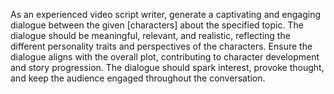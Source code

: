 As an experienced video script writer, generate a captivating and engaging dialogue between the given [characters] about the specified topic. The dialogue should be meaningful, relevant, and realistic, reflecting the different personality traits and perspectives of the characters. Ensure the dialogue aligns with the overall plot, contributing to character development and story progression. The dialogue should spark interest, provoke thought, and keep the audience engaged throughout the conversation.